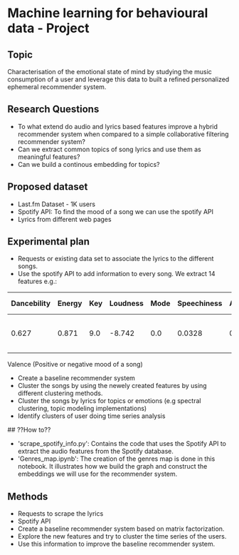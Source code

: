 # Machine learning for behavioural data - Project

## Topic

Characterisation of the emotional state of mind by studying the music consumption of a user and leverage this data to built a refined personalized ephemeral recommender system.

## Research Questions
- To what extend do audio and lyrics based features improve a hybrid recommender system when compared to a simple collaborative filtering recommender system?
- Can we extract common topics of song lyrics and use them as meaningful features?
- Can we build a continous embedding for topics?

## Proposed dataset
- Last.fm Dataset - 1K users
- Spotify API: To find the mood of a song we can use the spotify API
- Lyrics from different web pages

## Experimental plan

- Requests or existing data set to associate the lyrics to the different songs.
- Use the spotify API to add information to every song. We extract 14 features e.g.:

| Dancebility | Energy | Key | Loudness | Mode | Speechiness | Acousticness | Instrumentalness | Liveness | Valence | Duration (in ms) | Tempo | Genres | Popularity |
| --- | --- | --- | --- | --- | --- | --- | --- | --- | --- | --- | --- | --- | --- |
| 0.627 | 0.871 | 9.0 | -8.742 | 0.0 | 0.0328 | 0.09620 | 0.358000 | 0.1090 | 0.9560 | 89.102 | 272707.0 | ['nu jazz', 'electro jazz'] | 42.0 |


Valence (Positive or negative mood of a song)
- Create a baseline recommender system
- Cluster the songs by using the newely created features by using different clustering methods.
- Cluster the songs by lyrics for topics or emotions (e.g spectral clustering, topic
modeling implementations)
- Identify clusters of user doing time series analysis

## ??How to??
- 'scrape_spotify_info.py': Contains the code that uses the Spotify API to extract the audio features from the Spotify database. 
- 'Genres_map.ipynb': The creation of the genres map is done in this notebook. It illustrates how we build the graph and construct the embeddings we will use for the recommender system.


## Methods

- Requests to scrape the lyrics
- Spotify API
- Create a baseline recommender system based on matrix factorization.
- Explore the new features and try to cluster the time series of the users.
- Use this information to improve the baseline recommender system.
